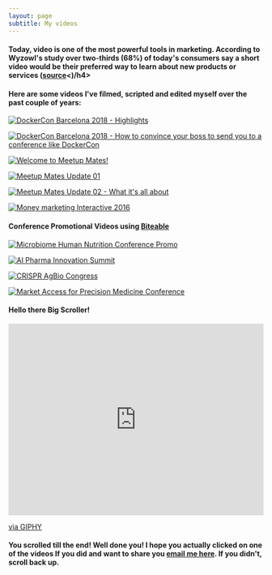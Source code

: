 ```yaml
---
layout: page
subtitle: My videos
---
```

<h4>Today, video is one of the most powerful tools in marketing. According to Wyzowl's study over two-thirds (68%) of today's consumers say a short video would be their preferred way to learn about new products or services (<a href="https://www.wyzowl.com/video-marketing-statistics-2019/" target="_blank">source</a><)/h4>
<h4>Here are some videos I've filmed, scripted and edited myself over the past couple of years:</h4>

[![DockerCon Barcelona 2018 - Highlights](https://i.ibb.co/kD6PCJL/https-i-ytimg-com-vi-ZSg-BCLf-Ml2k-maxresdefault.jpg)](https://www.youtube.com/watch?v=ZSgBCLfMl2k "DockerCon Barcelona 2018")

[![DockerCon Barcelona 2018 - How to convince your boss to send you to a conference like DockerCon](https://i.ibb.co/RPjhttK/https-i-ytimg-com-vi-Qb-ZB9suus-RQ-maxresdefault.jpg)](https://www.youtube.com/watch?v=QbZB9suusRQ "DockerCon Barcelona 2018 - How to convince your boss to send you to a conference like DockerCon")

[![Welcome to Meetup Mates!](https://i.ibb.co/pj1B0jx/https-i-ytimg-com-vi-X6suu-FJp7-JY-maxresdefault.jpg)](https://www.youtube.com/watch?v=X6suuFJp7JY "Welcome to Meetup Mates!")

[![Meetup Mates Update 01](https://i.ibb.co/P4D3sCc/https-i-ytimg-com-vi-k-Id-Gt6-FPKEA-maxresdefault.jpg)](https://www.youtube.com/watch?v=kIdGt6FPKEA "Meetup Mates Update 01")

[![Meetup Mates Update 02 - What it's all about](https://i.ibb.co/dB9Rbhf/https-i-ytimg-com-vi-G-k-Kl2-Db9-Gg-maxresdefault.jpg)](https://www.youtube.com/watch?v=G-kKl2Db9Gg "Meetup Mates Update 02 - What it's all about")

[![Money marketing Interactive 2016](https://i.ibb.co/T0RjGWP/https-i-ytimg-com-vi-7-TTu-Orz5-FBg-maxresdefault.jpg)](https://youtu.be/7TTuOrz5FBg "Money marketing Interactive 2016")

<h4>Conference Promotional Videos using <a href="https://biteable.com" target="_blank">Biteable</a></h4>

[![Microbiome Human Nutrition Conference Promo](https://i.ibb.co/fHtnbn6/https-i-ytimg-com-vi-3-Nt-MAwo-Tx-A-maxresdefault.jpg)](https://www.youtube.com/watch?v=_3NtMAwoTxA "Microbiome Human Nutrition Conference Promo")

[![AI Pharma Innovation Summit](https://i.ibb.co/4t8v18S/https-i-ytimg-com-vi-Va-Bi-Sgg-O8-c-maxresdefault.jpg)](https://www.youtube.com/watch?v=VaBiSggO8_c "AI Pharma Innovation Summit")

[![CRISPR AgBio Congress](https://i.ibb.co/PW0RTW2/https-i-ytimg-com-vi-Xalp-YJe-Hoso-maxresdefault.jpg)](https://www.youtube.com/watch?v=XalpYJeHoso "CRISPR AgBio Congress")

[![Market Access for Precision Medicine Conference](https://i.ibb.co/6FnSQ2K/https-i-ytimg-com-vi-VJDs-NUd-XQLc-maxresdefault.jpg)](https://www.youtube.com/watch?v=VJDsNUdXQLc "Market Access for Precision Medicine Conference")

<h4>Hello there Big Scroller!</h4>

<div style="width:100%;height:0;padding-bottom:75%;position:relative;"><iframe src="https://giphy.com/embed/8CAFRDokyQkhi" width="100%" height="100%" style="position:absolute" frameBorder="0" class="giphy-embed" allowFullScreen></iframe></div><p><a href="https://giphy.com/gifs/cat-kitten-8CAFRDokyQkhi">via GIPHY</a></p>

<h4>You scrolled till the end! Well done you! I hope you actually clicked on one of the videos  If you did and want to share you <a href="mailto:hello@margogantner.com">email me here</a>. If you didn't, scroll back up.</h4>

